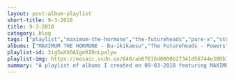 ```yaml
---
layout: post-album-playlist
short-title: 9-3-2018
title: 9-3-2018
category: blog
tags: ["playlist","maximum-the-hormone","the-futureheads","pure-x","sturgill-simpson","converge","real-friends","chuck-berry","kid-dynamite","various-artists","real-friends"]
albums: ["MAXIMUM THE HORMONE - Bu-ikikaesu","The Futureheads - Powers","Pure X - Angel","Sturgill Simpson - Metamodern Sounds in Country Music","Converge - Beautiful Ruin","Real Friends - Composure","Chuck Berry - Have Mercy - His Complete Chess Recordings 1969 - 1974","Kid Dynamite - Shorter, Faster, Louder","Various Artists - VOID","Real Friends - Even More Acoustic Songs"]
playlist-id: 3ig5wXVOAIgm9Z0nLpalyw
playlist-img: https://mosaic.scdn.co/640/ab67616d0000b27341d56744e380b7c61d6ef925ab67616d0000b2738898371311ca97e7fe674afbab67616d0000b2738bfd04101fb8644f33acba3bab67616d0000b273ce7b647fbb4e137ba39ad271
summary: "A playlist of albums I created on 09-03-2018 featuring MAXIMUM THE HORMONE, The Futureheads, Pure X, Sturgill Simpson, Converge, Real Friends, Chuck Berry, Kid Dynamite, Various Artists, and Real Friends."
---
```

